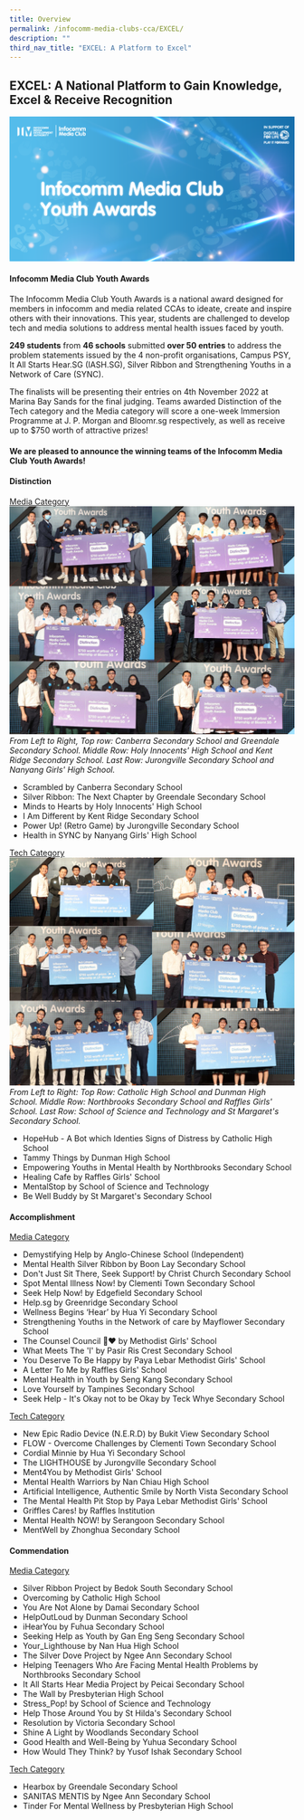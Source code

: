 ```yaml
---
title: Overview
permalink: /infocomm-media-clubs-cca/EXCEL/
description: ""
third_nav_title: "EXCEL: A Platform to Excel"
---
```

## EXCEL: A National Platform to Gain Knowledge, Excel & Receive Recognition

![New Key Visual for Infocomm Media Club Youth Awards](/images/Icmclub/IMC%20New%20KV.png)

#### Infocomm Media Club Youth Awards 

The Infocomm Media Club Youth Awards is a national award designed for members in infocomm and media related CCAs to ideate, create and inspire others with their innovations. This year, students are challenged to develop tech and media solutions to address mental health issues faced by youth.

**249 students** from **46 schools** submitted **over 50 entries** to address the problem statements issued by the 4 non-profit organisations, Campus PSY, It All Starts Hear.SG (IASH.SG), Silver Ribbon and Strengthening Youths in a Network of Care (SYNC).

The finalists will be presenting their entries on 4th November 2022 at Marina Bay Sands for the final judging. Teams awarded Distinction of the Tech category and the Media category will score a one-week Immersion Programme at J. P. Morgan and Bloomr.sg respectively, as well as receive up to $750 worth of attractive prizes!

#### **We are pleased to announce the winning teams of the Infocomm Media Club Youth Awards!**
#### Distinction
<u> Media Category </u>
![](/images/events/competitions/Media%20Distinction.jpg) 
*From Left to Right, Top row: Canberra Secondary School and Greendale Secondary School. Middle Row: Holy Innocents' High School and Kent Ridge Secondary School. Last Row: Jurongville Secondary School and Nanyang Girls' High School.* <br>

* Scrambled by Canberra Secondary School 
* Silver Ribbon: The Next Chapter by Greendale Secondary School 
* Minds to Hearts by Holy Innocents' High School   
* I Am Different by Kent Ridge Secondary School 
* Power Up! (Retro Game) by Jurongville Secondary School  
* Health in SYNC by Nanyang Girls' High School 

<u>Tech Category </u>
![](/images/events/competitions/Tech%20Distinction.jpg)
*From Left to Right: Top Row: Catholic High School and Dunman High School. Middle Row: Northbrooks Secondary School and Raffles Girls' School. Last Row: School of Science and Technology and St Margaret's Secondary School. <br>*

* HopeHub - A Bot which Identies Signs of Distress by Catholic High School 
* Tammy Things by Dunman High School
* Empowering Youths in Mental Health by Northbrooks Secondary School 
* Healing Cafe by Raffles Girls' School 
* MentalStop by School of Science and Technology 
* Be Well Buddy by St Margaret's Secondary School

#### Accomplishment
<u> Media Category </u>
* Demystifying Help by Anglo-Chinese School (Independent)  
* Mental Health Silver Ribbon by Boon Lay Secondary School
* Don't Just Sit There, Seek Support! by Christ Church Secondary School 
* Spot Mental Illness Now! by Clementi Town Secondary School 
* Seek Help Now! by Edgefield Secondary School
* Help.sg by Greenridge Secondary School
* Wellness Begins ‘Hear’ by Hua Yi Secondary School  
* Strengthening Youths in the Network of care by Mayflower Secondary School
* The Counsel Council 🌱❤️ by Methodist Girls' School   
* What Meets The 'I' by Pasir Ris Crest Secondary School  
* You Deserve To Be Happy by Paya Lebar Methodist Girls' School 
* A Letter To Me by Raffles Girls' School
* Mental Health in Youth by Seng Kang Secondary School 
* Love Yourself by Tampines Secondary School
* Seek Help - It's Okay not to be Okay by Teck Whye Secondary School

<u>Tech Category </u>
* New Epic Radio Device (N.E.R.D) by Bukit View Secondary School   
* FLOW - Overcome Challenges by Clementi Town Secondary School 
* Cordial Minnie by Hua Yi Secondary School 
* The LIGHTHOUSE by Jurongville Secondary School  
* Ment4You by Methodist Girls' School 
* Mental Health Warriors by Nan Chiau High School  
* Artificial Intelligence, Authentic Smile by North Vista Secondary School  
* The Mental Health Pit Stop by Paya Lebar Methodist Girls' School 
* Griffles Cares! by Raffles Institution 
* Mental Health NOW! by Serangoon Secondary School 
* MentWell by Zhonghua Secondary School  

#### Commendation
<u> Media Category </u>
* Silver Ribbon Project by Bedok South Secondary School
* Overcoming by Catholic High School  
* You Are Not Alone by Damai Secondary School 
* HelpOutLoud by Dunman Secondary School 
*  iHearYou by Fuhua Secondary School
* Seeking Help as Youth by Gan Eng Seng Secondary School 
* Your_Lighthouse by Nan Hua High School 
* The Silver Dove Project by Ngee Ann Secondary School 
* Helping Teenagers Who Are Facing Mental Health Problems by Northbrooks Secondary School
* It All Starts Hear Media Project by Peicai Secondary School
* The Wall by Presbyterian High School
* Stress_Pop! by School of Science and Technology 
* Help Those Around You by St Hilda's Secondary School
* Resolution by Victoria Secondary School
* Shine A Light by Woodlands Secondary School 
* Good Health and Well-Being by Yuhua Secondary School 
* How Would They Think? by Yusof Ishak Secondary School 

<u> Tech Category </u>
* Hearbox by Greendale Secondary School   
* SANITAS MENTIS by Ngee Ann Secondary School    
* Tinder For Mental Wellness by Presbyterian High School